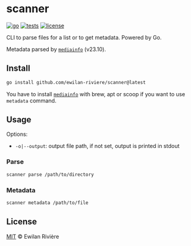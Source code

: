 # scanner

[![go][go-version-src]][go-version-href]
[![tests][tests-src]][tests-href]
[![license][license-src]][license-href]

CLI to parse files for a list or to get metadata. Powered by Go.

Metadata parsed by [`mediainfo`](https://mediaarea.net/en/MediaInfo) (v23.10).

## Install

```bash
go install github.com/ewilan-riviere/scanner@latest
```

You have to install [`mediainfo`](https://mediaarea.net/en/MediaInfo) with brew, apt or scoop if you want to use `metadata` command.

## Usage

Options:

- `-o|--output`: output file path, if not set, output is printed in stdout

### Parse

```bash
scanner parse /path/to/directory
```

### Metadata

```bash
scanner metadata /path/to/file
```

## License

[MIT](LICENSE) © Ewilan Rivière

[go-version-src]: https://img.shields.io/static/v1?style=flat&label=Go&message=v1.21&color=00ADD8&logo=go&logoColor=ffffff&labelColor=18181b
[go-version-href]: https://go.dev/
[tests-src]: https://img.shields.io/github/actions/workflow/status/ewilan-riviere/files/run-tests.yml?branch=main&label=tests&style=flat&colorA=18181B
[tests-href]: https://github.com/ewilan-riviere/scanner/actions
[license-src]: https://img.shields.io/github/license/ewilan-riviere/files.svg?style=flat&colorA=18181B&colorB=00ADD8
[license-href]: https://github.com/ewilan-riviere/scanner/blob/main/LICENSE
